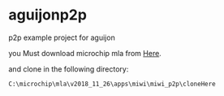 # aguijonp2p
p2p example project for aguijon

you Must download microchip mla from [Here](https://ww1.microchip.com/downloads/en/softwarelibrary/mla_v2018_11_26_windows_installer.exe).

and clone in the following directory:

`C:\microchip\mla\v2018_11_26\apps\miwi\miwi_p2p\cloneHere`


